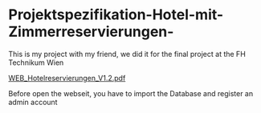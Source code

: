 # Projektspezifikation-Hotel-mit-Zimmerreservierungen-

This is my project with my friend, we did it for the final project at the FH Technikum Wien 

[WEB_Hotelreservierungen_V1.2.pdf](https://github.com/binhduong160199/Projektspezifikation-Hotel-mit-Zimmerreservierungen-/files/11670757/WEB_Hotelreservierungen_V1.2.pdf)

Before open the webseit, you have to import the Database and register an admin account 
